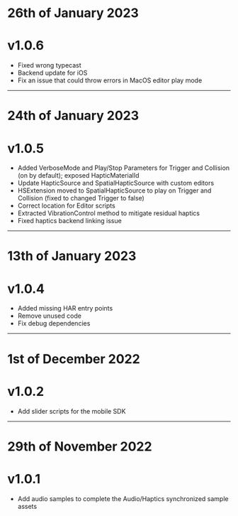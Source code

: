 # 26th of January 2023
# v1.0.6

+ Fixed wrong typecast
+ Backend update for iOS
+ Fix an issue that could throw errors in MacOS editor play mode

---

# 24th of January 2023
# v1.0.5

+ Added VerboseMode and Play/Stop Parameters for Trigger and Collision (on by default); exposed HapticMaterialId
+ Update HapticSource and SpatialHapticSource with custom editors
+ HSExtension moved to SpatialHapticSource to play on Trigger and Collision (fixed to changed Trigger to false)
+ Correct location for Editor scripts
+ Extracted VibrationControl method to mitigate residual haptics
+ Fixed haptics backend linking issue

---

# 13th of January 2023
# v1.0.4

+ Added missing HAR entry points
+ Remove unused code
+ Fix debug dependencies

---

# 1st of December 2022
# v1.0.2

+ Add slider scripts for the mobile SDK

---

# 29th of November 2022
# v1.0.1

+ Add audio samples to complete the Audio/Haptics synchronized sample assets
